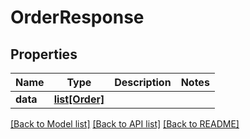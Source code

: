 # OrderResponse

## Properties
Name | Type | Description | Notes
------------ | ------------- | ------------- | -------------
**data** | [**list[Order]**](Order.md) |  | 

[[Back to Model list]](../README.md#documentation-for-models) [[Back to API list]](../README.md#documentation-for-api-endpoints) [[Back to README]](../README.md)


